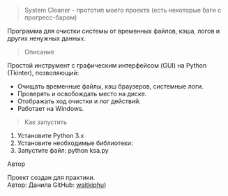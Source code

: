 > System Cleaner - прототип моего проекта (есть некоторые баги с прогресс-баром)

Программа для очистки системы от временных файлов, кэша, логов и других ненужных данных.

> Описание

Простой инструмент с графическим интерфейсом (GUI) на Python (Tkinter), позволяющий:

- Очищать временные файлы, кэш браузеров, системные логи.
- Проверять и освобождать место на диске.
- Отображать ход очистки и лог действий.
- Работает на Windows.

> Как запустить

1. Установите Python 3.x
2. Установите необходимые библиотеки:
3. Запустите файл: python ksa.py

 Автор

Проект создан для практики.  
Автор: Данила GitHub: [waitkiphu](https://github.com/waitkiphu))
